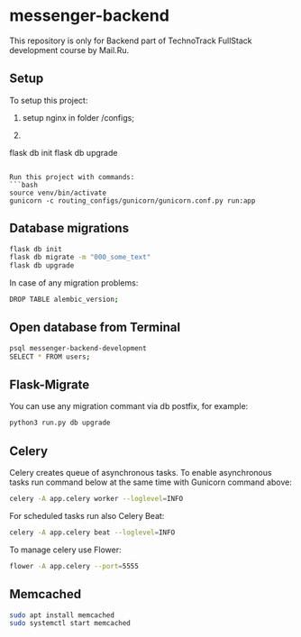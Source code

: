 # messenger-backend
This repository is only for Backend part of TechnoTrack FullStack development course by Mail.Ru.

## Setup
To setup this project:
1) setup nginx in folder /configs;
2) ```bash
flask db init
flask db upgrade
```;

Run this project with commands:
```bash
source venv/bin/activate
gunicorn -c routing_configs/gunicorn/gunicorn.conf.py run:app
```

## Database migrations
```bash
flask db init
flask db migrate -m "000_some_text"
flask db upgrade
```

In case of any migration problems:
```bash
DROP TABLE alembic_version;
```

## Open database from Terminal
```bash
psql messenger-backend-development
SELECT * FROM users;
```

## Flask-Migrate
You can use any migration commant via db postfix, for example:
```bash
python3 run.py db upgrade
```

## Celery
Celery creates queue of asynchronous tasks. To enable asynchronous tasks run command below at the same time with Gunicorn command above:
```bash
celery -A app.celery worker --loglevel=INFO
```
For scheduled tasks run also Celery Beat:
```bash
celery -A app.celery beat --loglevel=INFO
```

To manage celery use Flower:
```bash
flower -A app.celery --port=5555
```

## Memcached
```bash
sudo apt install memcached
sudo systemctl start memcached
```